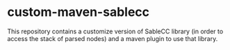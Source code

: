 custom-maven-sablecc
====================

This repository contains a customize version of SableCC library (in order to access the stack of parsed nodes) and a maven plugin to use that library.
